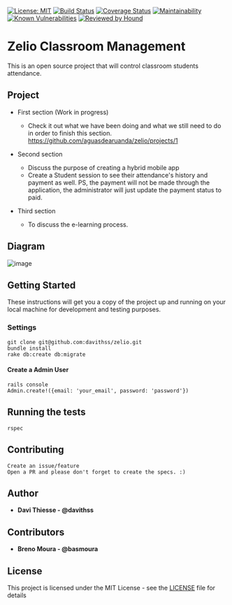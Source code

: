 [![License: MIT](https://img.shields.io/badge/License-MIT-green.svg)](https://opensource.org/licenses/MIT)
[![Build Status](https://travis-ci.org/aguasdearuanda/zelio.svg?branch=master)](https://travis-ci.org/aguasdearuanda/zelio)
[![Coverage Status](https://coveralls.io/repos/github/aguasdearuanda/zelio/badge.svg?branch=master)](https://coveralls.io/github/aguasdearuanda/zelio?branch=master)
[![Maintainability](https://api.codeclimate.com/v1/badges/36c92d1de2b023758c8f/maintainability)](https://codeclimate.com/github/aguasdearuanda/zelio/maintainability)
[![Known Vulnerabilities](https://snyk.io/test/github/aguasdearuanda/zelio/badge.svg?targetFile=Gemfile.lock)](https://snyk.io/test/github/aguasdearuanda/zelio)
[![Reviewed by Hound](https://img.shields.io/badge/Reviewed_by-Hound-8E64B0.svg)](https://houndci.com)

# Zelio Classroom Management

This is an open source project that will control classroom students attendance.

## Project

* First section (Work in progress)
  - Check it out what we have been doing and what we still need to do in order to finish this section. https://github.com/aguasdearuanda/zelio/projects/1

* Second section
  - Discuss the purpose of creating a hybrid mobile app
  - Create a Student session to see their attendance's history and payment as well.
  PS, the payment will not be made through the application, the administrator will just update the payment status to paid.

* Third section
  - To discuss the e-learning process.

## Diagram

![image](https://user-images.githubusercontent.com/104600/64392807-d441e880-d024-11e9-80bc-410984139cef.png)


## Getting Started

These instructions will get you a copy of the project up and running on your local machine for development and testing purposes.

### Settings

```
git clone git@github.com:davithss/zelio.git
bundle install
rake db:create db:migrate
```
#### Create a Admin User
```
rails console
Admin.create!({email: 'your_email', password: 'password'})
```

## Running the tests

```
rspec
```

## Contributing
```
Create an issue/feature
Open a PR and please don't forget to create the specs. :)
```

## Author

* **Davi Thiesse - @davithss**

## Contributors

* **Breno Moura - @basmoura**

## License
This project is licensed under the MIT License - see the [LICENSE](LICENSE) file for details

